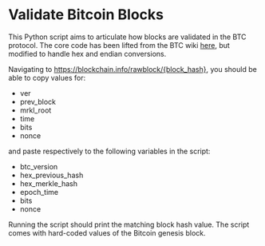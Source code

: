 # Validate Bitcoin Blocks


This Python script aims to articulate how blocks are validated in the BTC protocol. The core code has been lifted from the BTC wiki [here](https://en.bitcoin.it/wiki/Block_hashing_algorithm), but modified to handle hex and endian conversions.

Navigating to https://blockchain.info/rawblock/{block_hash}, you should be able to copy values for:

- ver
- prev_block
- mrkl_root
- time
- bits
- nonce

and paste respectively to the following variables in the script:

- btc_version
- hex_previous_hash
- hex_merkle_hash
- epoch_time
- bits
- nonce

Running the script should print the matching block hash value. The script comes with hard-coded values of the Bitcoin genesis block.
